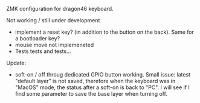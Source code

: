 ZMK configuration for dragon46 keyboard.

Not working / still under development
- implement a reset key? (in addition to the button on the back). Same for a bootloader key?
- mouse move not implemeneted
- Tests tests and tests...

Update:
- soft-on / off throug dedicated GPIO button working.  Small issue: latest "default layer" is not saved, therefore when the keyboard was in "MacOS" mode, the status after a soft-on is back to "PC". I will see if I find some parameter to save the base layer when turning off.
